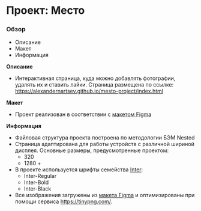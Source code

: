 # Проект: Место

### Обзор
* Описание
* Макет
* Информация

**Описание**

* Интерактивная страница, куда можно добавлять фотографии, удалять их и ставить лайки. Страница размещена по ссылке: https://alexandernartsev.github.io/mesto-project/index.html

**Макет**

* Проект реализован в соответствии с [макетом Figma](https://www.figma.com/file/2cn9N9jSkmxD84oJik7xL7/JavaScript.-Sprint-4?node-id=0%3A1)

**Информация**

* Файловая структура проекта построена по методологии БЭМ Nested
* Страница адаптирована для работы устройств с различной шириной дисплея. Основные размеры, предусмотренные проектом:
    * 320
    * 1280 +
* В проекте используется шрифты семейства [Inter](https://rsms.me/inter/):
    * Inter-Regular
    * Inter-Bold
    * Inter-Black
* Все изображения загружены из [макета Figma](https://www.figma.com/file/2cn9N9jSkmxD84oJik7xL7/JavaScript.-Sprint-4?node-id=0%3A1) и оптимизированы при помощи сервиса https://tinypng.com/.